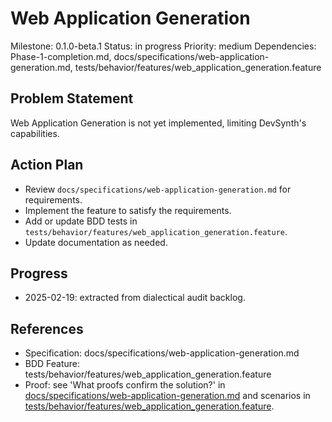 # Web Application Generation
Milestone: 0.1.0-beta.1
Status: in progress
Priority: medium
Dependencies: Phase-1-completion.md, docs/specifications/web-application-generation.md, tests/behavior/features/web_application_generation.feature

## Problem Statement
Web Application Generation is not yet implemented, limiting DevSynth's capabilities.


## Action Plan
- Review `docs/specifications/web-application-generation.md` for requirements.
- Implement the feature to satisfy the requirements.
- Add or update BDD tests in `tests/behavior/features/web_application_generation.feature`.
- Update documentation as needed.

## Progress
- 2025-02-19: extracted from dialectical audit backlog.

## References
- Specification: docs/specifications/web-application-generation.md
- BDD Feature: tests/behavior/features/web_application_generation.feature
- Proof: see 'What proofs confirm the solution?' in [docs/specifications/web-application-generation.md](../docs/specifications/web-application-generation.md) and scenarios in [tests/behavior/features/web_application_generation.feature](../tests/behavior/features/web_application_generation.feature).
